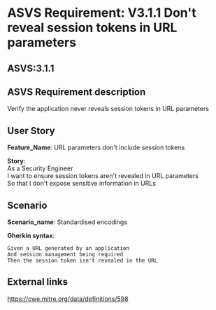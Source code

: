 # ASVS Requirement: V3.1.1 Don't reveal session tokens in URL parameters

## ASVS:3.1.1

## ASVS Requirement description

Verify the application never reveals session tokens in URL parameters

## User Story

**Feature_Name**: URL parameters don't include session tokens

**Story**:\
As a Security Engineer\
I want to ensure session tokens aren't revealed in URL parameters\
So that I don't expose sensitive information in URLs

## Scenario

**Scenario_name**: Standardised encodings

**Gherkin syntax**:

```gherkin
Given a URL generated by an application
And session management being required
Then the session token isn't revealed in the URL
```


## External links

<https://cwe.mitre.org/data/definitions/598>
